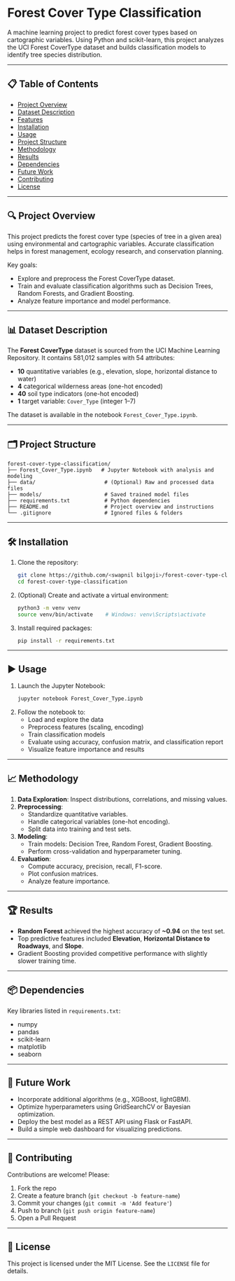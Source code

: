 # Forest Cover Type Classification

A machine learning project to predict forest cover types based on cartographic variables. Using Python and scikit-learn, this project analyzes the UCI Forest CoverType dataset and builds classification models to identify tree species distribution.

---

## 📋 Table of Contents

- [Project Overview](#project-overview)
- [Dataset Description](#dataset-description)
- [Features](#features)
- [Installation](#installation)
- [Usage](#usage)
- [Project Structure](#project-structure)
- [Methodology](#methodology)
- [Results](#results)
- [Dependencies](#dependencies)
- [Future Work](#future-work)
- [Contributing](#contributing)
- [License](#license)

---

## 🔍 Project Overview

This project predicts the forest cover type (species of tree in a given area) using environmental and cartographic variables. Accurate classification helps in forest management, ecology research, and conservation planning.

Key goals:

- Explore and preprocess the Forest CoverType dataset.
- Train and evaluate classification algorithms such as Decision Trees, Random Forests, and Gradient Boosting.
- Analyze feature importance and model performance.

---

## 📊 Dataset Description

The **Forest CoverType** dataset is sourced from the UCI Machine Learning Repository. It contains 581,012 samples with 54 attributes:

- **10** quantitative variables (e.g., elevation, slope, horizontal distance to water)
- **4** categorical wilderness areas (one-hot encoded)
- **40** soil type indicators (one-hot encoded)
- **1** target variable: `Cover_Type` (integer 1–7)

The dataset is available in the notebook `Forest_Cover_Type.ipynb`.

---

## 🗂 Project Structure

```
forest-cover-type-classification/
├── Forest_Cover_Type.ipynb   # Jupyter Notebook with analysis and modeling
├── data/                      # (Optional) Raw and processed data files
├── models/                    # Saved trained model files
├── requirements.txt           # Python dependencies
├── README.md                  # Project overview and instructions
└── .gitignore                 # Ignored files & folders
```

---

## 🛠 Installation

1. Clone the repository:
   ```bash
   git clone https://github.com/<swapnil bilgoji>/forest-cover-type-classification.git
   cd forest-cover-type-classification
   ```
2. (Optional) Create and activate a virtual environment:
   ```bash
   python3 -m venv venv
   source venv/bin/activate    # Windows: venv\Scripts\activate
   ```
3. Install required packages:
   ```bash
   pip install -r requirements.txt
   ```

---

## ▶️ Usage

1. Launch the Jupyter Notebook:
   ```bash
   jupyter notebook Forest_Cover_Type.ipynb
   ```
2. Follow the notebook to:
   - Load and explore the data
   - Preprocess features (scaling, encoding)
   - Train classification models
   - Evaluate using accuracy, confusion matrix, and classification report
   - Visualize feature importance and results

---

## 📈 Methodology

1. **Data Exploration**: Inspect distributions, correlations, and missing values.
2. **Preprocessing**:
   - Standardize quantitative variables.
   - Handle categorical variables (one-hot encoding).
   - Split data into training and test sets.
3. **Modeling**:
   - Train models: Decision Tree, Random Forest, Gradient Boosting.
   - Perform cross-validation and hyperparameter tuning.
4. **Evaluation**:
   - Compute accuracy, precision, recall, F1-score.
   - Plot confusion matrices.
   - Analyze feature importance.

---

## 🏆 Results

- **Random Forest** achieved the highest accuracy of **\~0.94** on the test set.
- Top predictive features included **Elevation**, **Horizontal Distance to Roadways**, and **Slope**.
- Gradient Boosting provided competitive performance with slightly slower training time.

---

## 📦 Dependencies

Key libraries listed in `requirements.txt`:

- numpy
- pandas
- scikit-learn
- matplotlib
- seaborn

---

## 🚀 Future Work

- Incorporate additional algorithms (e.g., XGBoost, lightGBM).
- Optimize hyperparameters using GridSearchCV or Bayesian optimization.
- Deploy the best model as a REST API using Flask or FastAPI.
- Build a simple web dashboard for visualizing predictions.

---

## 🤝 Contributing

Contributions are welcome! Please:

1. Fork the repo
2. Create a feature branch (`git checkout -b feature-name`)
3. Commit your changes (`git commit -m 'Add feature'`)
4. Push to branch (`git push origin feature-name`)
5. Open a Pull Request

---

## 📝 License

This project is licensed under the MIT License. See the `LICENSE` file for details.

